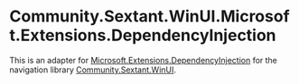 # Community.Sextant.WinUI.Microsoft.Extensions.DependencyInjection

This is an adapter for [Microsoft.Extensions.DependencyInjection](https://docs.microsoft.com/en-us/dotnet/core/extensions/dependency-injection) for the navigation library [Community.Sextant.WinUI](https://github.com/Gitii/Community.Sextant.WinUI).




